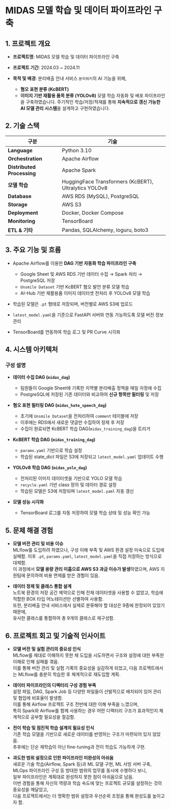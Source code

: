 # MIDAS 모델 학습 및 데이터 파이프라인 구축

## 1. 프로젝트 개요

* **프로젝트명**: MIDAS 모델 학습 및 데이터 파이프라인 구축
* **프로젝트 기간**: 2024.03 ~ 2024.11
* **목적 및 배경**: 분리배출 안내 서비스 `분리위키`의 AI 기능을 위해,

  * **혐오 표현 분류 (KcBERT)**
  * **이미지 기반 재활용 품목 분류 (YOLOv8)**
    모델 학습 자동화 및 배포 파이프라인을 구축하였습니다.
    주기적인 학습/저장/적재를 통해 **지속적으로 갱신 가능한 AI 모델 관리 시스템**을 설계하고 구현하였습니다.


## 2. 기술 스택

| 구분                         | 기술                                                    |
| -------------------------- | ----------------------------------------------------- |
| **Language**               | Python 3.10                                           |
| **Orchestration**          | Apache Airflow                                        |
| **Distributed Processing** | Apache Spark                                          |
| **모델 학습**                  | HuggingFace Transformers (KcBERT), Ultralytics YOLOv8 |
| **Database**               | AWS RDS (MySQL), PostgreSQL                           |
| **Storage**                | AWS S3                                                |
| **Deployment**             | Docker, Docker Compose                                |
| **Monitoring**             | TensorBoard                                           |
| **ETL & 기타**               | Pandas, SQLAlchemy, loguru, boto3                     |


## 3. 주요 기능 및 흐름

* Apache Airflow를 이용한 **DAG 기반 자동화 학습 파이프라인 구축**

  * Google Sheet 및 AWS RDS 기반 데이터 수집 → Spark 처리 → PostgreSQL 저장
  * `Unsmile Dataset` 기반 KcBERT 혐오 발언 분류 모델 학습
  * AI-Hub 기반 재활용품 이미지 데이터셋 전처리 후 YOLOv8 모델 학습
* 학습된 모델은 `.pt` 형태로 저장되며, 버전별로 AWS S3에 업로드
* `latest_model.yaml`을 기준으로 FastAPI 서버와 연동 가능하도록 모델 버전 정보 관리
* TensorBoard를 연동하여 학습 로그 및 PR Curve 시각화


## 4. 시스템 아키텍처
### 구성 설명

* **데이터 수집 DAG (`midas_dag`)**

  * 팀원들이 Google Sheet에 기록한 지역별 분리배출 정책을 매일 자정에 수집
  * PostgreSQL에 저장된 기존 데이터와 비교하여 **신규 항목만 필터링** 및 저장

* **혐오 표현 필터링 DAG (`midas_hate_speech_dag`)**

  * 초기에 `Unsmile Dataset`을 전처리하여 `comment` 테이블에 저장
  * 이후에는 RDS에서 새로운 댓글만 수집하여 정제 후 저장
  * 수집이 완료되면 KcBERT 학습 DAG(`midas_training_dag`)을 트리거

* **KcBERT 학습 DAG (`midas_training_dag`)**

  * `params.yaml` 기반으로 학습 설정
  * 학습된 state\_dict 파일은 S3에 저장되고 `latest_model.yaml` 업데이트 수행

* **YOLOv8 학습 DAG (`midas_yolo_dag`)**

  * 전처리된 이미지 데이터셋을 기반으로 YOLO 모델 학습
  * `recycle.yaml` 기반 class 정의 및 데이터 경로 설정
  * 학습된 모델은 S3에 저장되며 `latest_model.yaml` 자동 갱신

* **모델 성능 시각화**

  * TensorBoard 로그를 자동 저장하여 모델 학습 상태 및 성능 확인 가능



## 5. 문제 해결 경험

* **모델 버전 관리 및 비용 이슈**   
  MLflow를 도입하려 하였으나, 구성 이해 부족 및 AWS 환경 설정 미숙으로 도입에 실패함. 이후 `.pt`, `params.yaml`, `latest_model.yaml`을 직접 저장하는 방식으로 대체함.   
  이 과정에서 **모델 용량 관리 미흡으로 AWS S3 과금 이슈가 발생**하였으며, AWS 지원팀에 문의하여 비용 면제를 받은 경험이 있음.

* **데이터 정제 및 클래스 통합 설계**   
  노트북 환경의 저장 공간 제약으로 인해 전체 데이터셋을 사용할 수 없었고, 학습에 적합한 BOX 타입 어노테이션만 선별하여 사용함.   
  또한, 분리배출 안내 서비스에서 실제로 분류해야 할 대상은 9종에 한정되어 있었기 때문에,   
  유사한 클래스를 통합하여 총 9개의 클래스로 재구성함.
  


## 6. 프로젝트 회고 및 기술적 인사이트

* **모델 버전 및 실험 관리의 중요성 인식**   
  MLflow를 제대로 이해하지 못한 채 도입을 시도하면서 구조와 설정에 대한 부족한 이해로 인해 실패를 겪음.    
  이를 통해 버전 관리 및 실험 기록의 중요성을 실감하게 되었고, 다음 프로젝트에서는 MLflow를 충분히 학습한 후 체계적으로 재도입할 계획.

* **데이터 파이프라인의 디렉터리 구성 경험 부족**   
  설정 파일, DAG, Spark Job 등 다양한 파일들이 산발적으로 배치되어 있어 관리 및 협업에 비효율이 발생함.   
  이를 통해 Airflow 프로젝트 구조 전반에 대한 이해 부족을 느꼈으며,   
  특히 Spark와 Airflow를 함께 사용하는 경우 어떤 디렉터리 구조가 효과적인지 체계적으로 공부할 필요성을 절감함.

* **전이 학습 및 점진적 학습 설계의 필요성 인식**   
  기존 학습 모델을 기반으로 새로운 데이터를 반영하는 구조가 마련되어 있지 않았음.   
  추후에는 단순 재학습이 아닌 fine-tuning과 전이 학습도 가능하게 구현.

* **과도한 범위 설정으로 인한 파이프라인 미완성의 아쉬움**   
  새로운 기술 학습(Airflow, Spark 등)과 ML 모델 구현, ML 서빙 서버 구축, MLOps 파이프라인 구성 등 방대한 범위의 업무를 동시에 수행하다 보니,   
  일부 파이프라인은 계획대로 완성하지 못한 점이 아쉬움으로 남음.   
  이번 경험을 통해 자신의 역량과 학습 속도에 맞는 프로젝트 규모를 설정하는 것의 중요성을 깨달았고,   
  다음 프로젝트에서는 더 명확한 범위 설정과 우선순위 조정을 통해 완성도를 높이고자 함.
